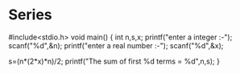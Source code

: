 # Series
#include<stdio.h>
void main()
{
int n,s,x;
printf("enter a integer :-");
scanf("%d",&n);
printf("enter a real number :-");
scanf("%d",&x);

s=(n*(2*x)*n)/2;
printf("The sum of first %d terms = %d",n,s);
}

